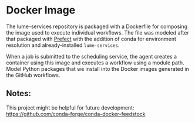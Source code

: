 # Docker Image

The lume-services repository is packaged with a Dockerfile for composing the image used to execute individual workflows. The file was modeled after that packaged with [Prefect](https://github.com/PrefectHQ/prefect/blob/1.x/Dockerfile) with the addition of conda for environment resolution and already-installed `lume-services`.

When a job is submitted to the scheduling service, the agent creates a container using this image and executes a workflow using a module path. Model Python packages that we install into the Docker images generated in the GitHub workflows. 



## Notes:

This project might be helpful for future development: https://github.com/conda-forge/conda-docker-feedstock
